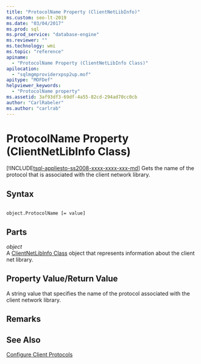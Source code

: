 ```yaml
---
title: "ProtocolName Property (ClientNetLibInfo)"
ms.custom: seo-lt-2019
ms.date: "03/04/2017"
ms.prod: sql
ms.prod_service: "database-engine"
ms.reviewer: ""
ms.technology: wmi
ms.topic: "reference"
apiname: 
  - "ProtocolName Property (ClientNetLibInfo Class)"
apilocation: 
  - "sqlmgmproviderxpsp2up.mof"
apitype: "MOFDef"
helpviewer_keywords: 
  - "ProtocolName property"
ms.assetid: 3af93df3-69df-4a55-82cd-294ad70cc0cb
author: "CarlRabeler"
ms.author: "carlrab"
---
```

# ProtocolName Property (ClientNetLibInfo Class)
[!INCLUDE[tsql-appliesto-ss2008-xxxx-xxxx-xxx-md](../../../includes/applies-to-version/sqlserver.md)]
  Gets the name of the protocol that is associated with the client network library.  
  
## Syntax  
  
```  
  
object.ProtocolName [= value]  
```  
  
## Parts  
 *object*  
 A [ClientNetLibInfo Class](../../../relational-databases/wmi-provider-configuration-classes/clientnetlibinfo-class/clientnetlibinfo-class.md) object that represents information about the client net library.  
  
## Property Value/Return Value  
 A string value that specifies the name of the protocol associated with the client network library.  
  
## Remarks  
  
## See Also  
 [Configure Client Protocols](https://technet.microsoft.com/library/ms181035.aspx)  
  
  
